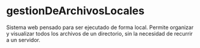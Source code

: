 # gestionDeArchivosLocales
Sistema web pensado para ser ejecutado de forma local. Permite organizar y visualizar todos los archivos de un directorio, sin la necesidad de recurrir a un servidor.
